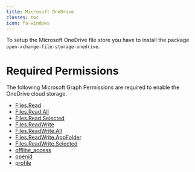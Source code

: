 ```yaml
---
title: Microsoft OneDrive
classes: toc
icon: fa-windows
---
```


To setup the Microsoft OneDrive file store you have to install the package `open-xchange-file-storage-onedrive`.

# Required Permissions

The following Microsoft Graph Permissions are required to enable the OneDrive cloud storage.

 * [Files.Read](https://docs.microsoft.com/en-us/graph/permissions-reference#delegated-permissions-9)
 * [Files.Read.All](https://docs.microsoft.com/en-us/graph/permissions-reference#delegated-permissions-9)
 * [Files.Read.Selected](https://docs.microsoft.com/en-us/graph/permissions-reference#delegated-permissions-9)
 * [Files.ReadWrite](https://docs.microsoft.com/en-us/graph/permissions-reference#delegated-permissions-9)
 * [Files.ReadWrite.All](https://docs.microsoft.com/en-us/graph/permissions-reference#delegated-permissions-9)
 * [Files.ReadWrite.AppFolder](https://docs.microsoft.com/en-us/graph/permissions-reference#delegated-permissions-9)
 * [Files.ReadWrite.Selected](https://docs.microsoft.com/en-us/graph/permissions-reference#delegated-permissions-9)
 * [offline_access](https://docs.microsoft.com/en-us/graph/permissions-reference#openid-permissions)
 * [openid](https://docs.microsoft.com/en-us/graph/permissions-reference#openid-permissions)
 * [profile](https://docs.microsoft.com/en-us/graph/permissions-reference#openid-permissions)